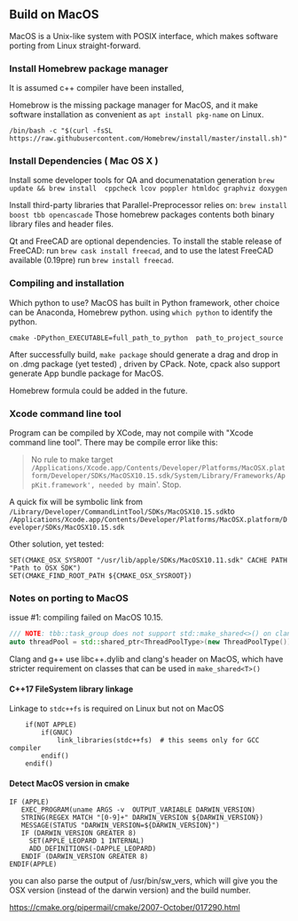## Build on MacOS

MacOS is a Unix-like system with POSIX interface, which makes software porting from Linux straight-forward. 

### Install Homebrew package manager

It is assumed c++ compiler have been installed, 

Homebrow is the missing package manager for MacOS, and it make software installation as convenient as `apt install pkg-name` on Linux. 

`/bin/bash -c "$(curl -fsSL https://raw.githubusercontent.com/Homebrew/install/master/install.sh)"`


### Install Dependencies ( Mac OS X )

Install some developer tools for QA and documenatation generation
`brew update && brew install  cppcheck lcov poppler htmldoc graphviz doxygen`

Install third-party libraries that Parallel-Preprocessor relies on:
`brew install  boost tbb opencascade`
Those homebrew packages contents both binary library files and header files.

Qt and FreeCAD are optional dependencies.  To install the stable release of FreeCAD: run `brew cask install freecad`, and to use the latest FreeCAD available (0.19pre) run `brew install freecad`. 

### Compiling and installation

Which python to use?  MacOS has built in Python framework, other choice can be Anaconda, Homebrew python.  using `which python` to identify the python.

`cmake -DPython_EXECUTABLE=full_path_to_python  path_to_project_source`

After successfully build,  `make package` should generate a drag and drop in on .dmg package (yet tested) , driven by CPack. Note, cpack also support generate App bundle package for MacOS.

Homebrew formula could be added in the future.


### Xcode command line tool

Program can be compiled by XCode, may not compile with "Xcode command line tool". 
There may be compile error like this:

>  No rule to make target `/Applications/Xcode.app/Contents/Developer/Platforms/MacOSX.platform/Developer/SDKs/MacOSX10.15.sdk/System/Library/Frameworks/AppKit.framework', needed by `main'.  Stop.


A quick fix will be symbolic link from `/Library/Developer/CommandLintTool/SDKs/MacOSX10.15.sdk`to `/Applications/Xcode.app/Contents/Developer/Platforms/MacOSX.platform/Developer/SDKs/MacOSX10.15.sdk`

Other solution, yet tested:
```
SET(CMAKE_OSX_SYSROOT "/usr/lib/apple/SDKs/MacOSX10.11.sdk" CACHE PATH "Path to OSX SDK")
SET(CMAKE_FIND_ROOT_PATH ${CMAKE_OSX_SYSROOT})
```


### Notes on porting to MacOS

issue #1:  compiling failed on MacOS 10.15. 

```c++
/// NOTE: tbb::task_group does not support std::make_shared<>() on clang
auto threadPool = std::shared_ptr<ThreadPoolType>(new ThreadPoolType());
```

Clang and g++ use libc++.dylib and clang's header on MacOS, which have stricter requirement on classes that can be used in `make_shared<T>()`


#### C++17 FileSystem library linkage

Linkage to `stdc++fs` is required on Linux but not on MacOS

```
    if(NOT APPLE)
        if(GNUC)
            link_libraries(stdc++fs)  # this seems only for GCC compiler
        endif()
    endif()
```

#### Detect MacOS version in cmake

```
IF (APPLE)
   EXEC_PROGRAM(uname ARGS -v  OUTPUT_VARIABLE DARWIN_VERSION)
   STRING(REGEX MATCH "[0-9]+" DARWIN_VERSION ${DARWIN_VERSION})
   MESSAGE(STATUS "DARWIN_VERSION=${DARWIN_VERSION}")
   IF (DARWIN_VERSION GREATER 8)
     SET(APPLE_LEOPARD 1 INTERNAL)
     ADD_DEFINITIONS(-DAPPLE_LEOPARD)
   ENDIF (DARWIN_VERSION GREATER 8)
ENDIF(APPLE)
```

you can also parse the output of /usr/bin/sw_vers, which will give you
the OSX version (instead of the darwin version) and the build number.

https://cmake.org/pipermail/cmake/2007-October/017290.html
